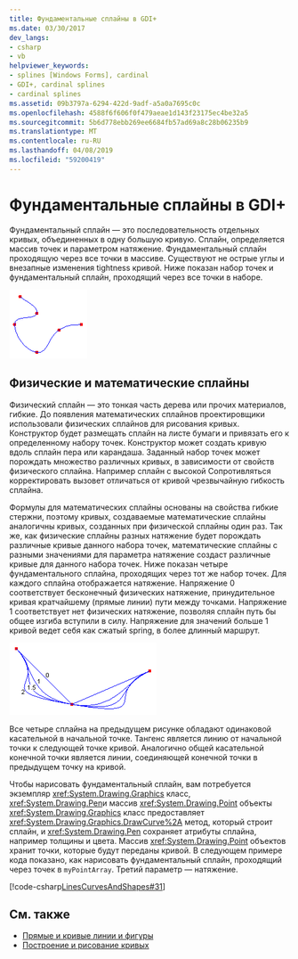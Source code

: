 ```yaml
---
title: Фундаментальные сплайны в GDI+
ms.date: 03/30/2017
dev_langs:
- csharp
- vb
helpviewer_keywords:
- splines [Windows Forms], cardinal
- GDI+, cardinal splines
- cardinal splines
ms.assetid: 09b3797a-6294-422d-9adf-a5a0a7695c0c
ms.openlocfilehash: 4588f6f606f0f479aeae1d143f23175ec4be32a5
ms.sourcegitcommit: 5b6d778ebb269ee6684fb57ad69a8c28b06235b9
ms.translationtype: MT
ms.contentlocale: ru-RU
ms.lasthandoff: 04/08/2019
ms.locfileid: "59200419"
---
```

# <a name="cardinal-splines-in-gdi"></a>Фундаментальные сплайны в GDI+
Фундаментальный сплайн — это последовательность отдельных кривых, объединенных в одну большую кривую. Сплайн, определяется массив точек и параметром натяжение. Фундаментальный сплайн проходящую через все точки в массиве. Существуют не острые углы и внезапные изменения tightness кривой. Ниже показан набор точек и фундаментальный сплайн, проходящий через все точки в наборе.  
  
 ![Фундаментальный сплайн](./media/aboutgdip02-art09.gif "Aboutgdip02_art09")  
  
## <a name="physical-and-mathematical-splines"></a>Физические и математические сплайны  
 Физический сплайн — это тонкая часть дерева или прочих материалов, гибкие. До появления математических сплайнов проектировщики использовали физических сплайнов для рисования кривых. Конструктор будет размещать сплайн на листе бумаги и привязать его к определенному набору точек. Конструктор может создать кривую вдоль сплайн пера или карандаша. Заданный набор точек может порождать множество различных кривых, в зависимости от свойств физического сплайна. Например сплайн с высокой Сопротивляться корректировать вызовет отличаться от кривой чрезвычайную гибкость сплайна.  
  
 Формулы для математических сплайны основаны на свойства гибкие стержни, поэтому кривых, создаваемые математические сплайны аналогичны кривых, созданных при физической сплайны один раз. Так же, как физические сплайны разных натяжение будет порождать различные кривые данного набора точек, математические сплайны с разными значениями для параметра натяжение создаст различные кривые для данного набора точек. Ниже показан четыре фундаментального сплайна, проходящих через тот же набор точек. Для каждого сплайна отображается натяжение. Напряжение 0 соответствует бесконечный физических натяжение, принудительное кривая кратчайшему (прямые линии) пути между точками. Напряжение 1 соответствует нет физических натяжение, позволяя сплайн путь бы общее изгиба вступили в силу. Напряжение для значений больше 1 кривой ведет себя как сжатый spring, в более длинный маршрут.  
  
 ![Фундаментальные сплайны](./media/aboutgdip02-art10.gif "Aboutgdip02_art10")  
  
 Все четыре сплайна на предыдущем рисунке обладают одинаковой касательной в начальной точке. Тангенс является линию от начальной точки к следующей точке кривой. Аналогично общей касательной конечной точки является линии, соединяющей конечной точки в предыдущем точку на кривой.  
  
 Чтобы нарисовать фундаментальный сплайн, вам потребуется экземпляр <xref:System.Drawing.Graphics> класс, <xref:System.Drawing.Pen>и массив <xref:System.Drawing.Point> объекты <xref:System.Drawing.Graphics> класс предоставляет <xref:System.Drawing.Graphics.DrawCurve%2A> метод, который строит сплайн, и <xref:System.Drawing.Pen> сохраняет атрибуты сплайна, например толщины и цвета. Массив <xref:System.Drawing.Point> объектов хранит точки, которые будут переданы кривой. В следующем примере кода показано, как нарисовать фундаментальный сплайн, проходящий через точек в `myPointArray`. Третий параметр — натяжение.  
  
 [!code-csharp[LinesCurvesAndShapes#31](~/samples/snippets/csharp/VS_Snippets_Winforms/LinesCurvesAndShapes/CS/Class1.cs#31)]
   
  
## <a name="see-also"></a>См. также

- [Прямые и кривые линии и фигуры](lines-curves-and-shapes.md)
- [Построение и рисование кривых](constructing-and-drawing-curves.md)
